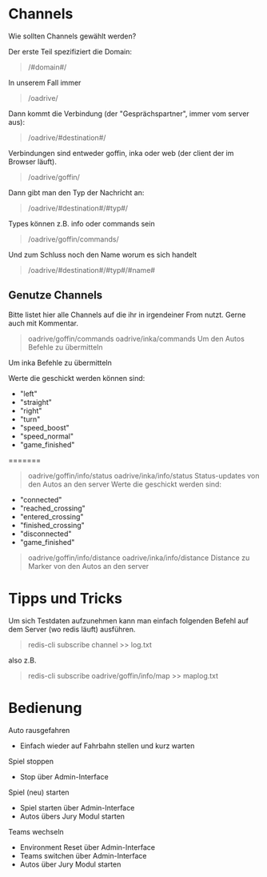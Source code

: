 Channels
========

Wie sollten Channels gewählt werden?

Der erste Teil spezifiziert die Domain:
> /#domain#/

In unserem Fall immer 
> /oadrive/

Dann kommt die Verbindung (der "Gesprächspartner", immer vom server aus):

> /oadrive/#destination#/

Verbindungen sind entweder goffin, inka oder web (der client der im Browser läuft).

> /oadrive/goffin/

Dann gibt man den Typ der Nachricht an:

> /oadrive/#destination#/#typ#/

Types können z.B. info oder commands sein

> /oadrive/goffin/commands/

Und zum Schluss noch den Name worum es sich handelt

> /oadrive/#destination#/#typ#/#name#


Genutze Channels
-----------------

Bitte listet hier alle Channels auf die ihr in irgendeiner From nutzt. Gerne auch mit Kommentar.

> oadrive/goffin/commands
> oadrive/inka/commands
Um den Autos Befehle zu übermitteln

Um inka Befehle zu übermitteln

Werte die geschickt werden können sind:
  - "left"
  - "straight"
  - "right"
  - "turn"
  - "speed_boost"
  - "speed_normal"
  - "game_finished"

=======
> oadrive/goffin/info/status
> oadrive/inka/info/status
Status-updates von den Autos an den server
Werte die geschickt werden sind:
  - "connected"
  - "reached_crossing"
  - "entered_crossing"
  - "finished_crossing"
  - "disconnected"
  - "game_finished"

> oadrive/goffin/info/distance
> oadrive/inka/info/distance
Distance zu Marker von den Autos an den server

Tipps und Tricks
=================

Um sich Testdaten aufzunehmen kann man einfach folgenden Befehl auf dem Server (wo redis läuft) ausführen.

> redis-cli subscribe channel >> log.txt

also z.B.

> redis-cli subscribe oadrive/goffin/info/map >> maplog.txt

Bedienung
==================
Auto rausgefahren
- Einfach wieder auf Fahrbahn stellen und kurz warten

Spiel stoppen
- Stop über Admin-Interface

Spiel (neu) starten
- Spiel starten über Admin-Interface
- Autos übers Jury Modul starten

Teams wechseln
- Environment Reset über Admin-Interface
- Teams switchen über Admin-Interface
- Autos über Jury Modul starten
